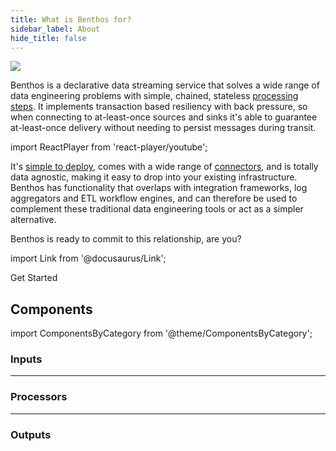 ```yaml
---
title: What is Benthos for?
sidebar_label: About
hide_title: false
---
```


<div style={{textAlign: 'center'}}><img src="/img/what-is-blob.svg" /></div>

Benthos is a declarative data streaming service that solves a wide range of data engineering problems with simple, chained, stateless [processing steps][docs.processors]. It implements transaction based resiliency with back pressure, so when connecting to at-least-once sources and sinks it's able to guarantee at-least-once delivery without needing to persist messages during transit.

import ReactPlayer from 'react-player/youtube';

<div class='container margin-vert--lg'>
  <div class='row row--no-gutters'>
    <ReactPlayer
        class='col'
        height='300px'
        url='https://www.youtube.com/embed/88DSzCFV4Ng'
        controls='true'
    />
  </div>
</div>

It's [simple to deploy][docs.guides.getting_started], comes with a wide range of [connectors](#components), and is totally data agnostic, making it easy to drop into your existing infrastructure. Benthos has functionality that overlaps with integration frameworks, log aggregators and ETL workflow engines, and can therefore be used to complement these traditional data engineering tools or act as a simpler alternative.

Benthos is ready to commit to this relationship, are you?

import Link from '@docusaurus/Link';

<Link to="/docs/guides/getting_started" className="button button--lg button--outline button--block button--primary">Get Started</Link>

## Components

import ComponentsByCategory from '@theme/ComponentsByCategory';

### Inputs

<ComponentsByCategory type="inputs"></ComponentsByCategory>

---

### Processors

<ComponentsByCategory type="processors"></ComponentsByCategory>

---

### Outputs

<ComponentsByCategory type="outputs"></ComponentsByCategory>

[guides]: /cookbooks
[docs.guides.getting_started]: /docs/guides/getting_started
[docs.processors]: /docs/components/processors/about

